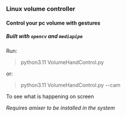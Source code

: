 ### Linux volume controller
#### Control your pc volume with gestures
##### Built with `opencv` and `mediapipe`

Run:
> python3.11 VolumeHandControl.py

or:
> python3.11 VolumeHandControl.py --cam

To see what is happening on screen

*Requires amixer to be installed in the system*
